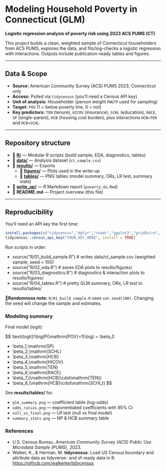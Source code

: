 # Modeling Household Poverty in Connecticut (GLM)

**Logistic regression analysis of poverty risk using 2023 ACS PUMS (CT)**

This project builds a clean, weighted sample of Connecticut householders from ACS PUMS, explores the data, and fits/log-checks a logistic regression with interactions. Outputs include publication-ready tables and figures.

---

## Data & Scope

- **Source:** American Community Survey (ACS) PUMS 2023, Connecticut only  
- **Access:** Pulled via `tidycensus` (you’ll need a Census API key)  
- **Unit of analysis:** Householder (person weight `PWGTP` used for sampling)  
- **Target:** `POV` (1 = below poverty line, 0 = not)  
- **Key predictors:** `TEN` (tenure), `HICOV` (insurance), `SCHL` (education), `RACE`, `SP` (single-parent), `HCB` (housing cost burden), plus interactions `HCB×TEN` and `HCB×SCHL`.

---

## Repository structure

- 📂 **[R/](R/)** — Modular R scripts (build sample, EDA, diagnostics, tables)  
- 📂 **[data/](data/)** — Analysis dataset (`ct_sample.csv`)  
- 📂 **[results/](results/)** — Exports
  - 📂 **[figures/](results/figures/)** — Plots used in the write-up  
  - 📂 **[tables/](results/tables/)** — PNG tables (model summary, ORs, LR test, summary stats)  
- 📂 **[write_up/](write_up/)** — R Markdown report (`poverty_da.Rmd`)  
- 📄 **README.md** — Project overview (this file)

---

## Reproducibility

You’ll need an API key the first time:

```r
install.packages(c("tidycensus","dplyr","readr","ggplot2","gridExtra","GGally","arm","broom","gt","scales"))
tidycensus::census_api_key("YOUR_KEY_HERE", install = TRUE)
```

Run scripts in order:

- source("R/01_build_sample.R")   # writes data/ct_sample.csv (weighted sample; seed = 100)
- source("R/02_eda.R")            # saves EDA plots to results/figures/
- source("R/03_diagnostics.R")    # diagnostics & interaction plots to results/figures/
- source("R/04_tables.R")         # pretty GLM summary, ORs, LR test to results/tables/

**🎲Randomness note:** `R/01_build_sample.R` uses `set.seed(100)`. Changing the seed will change the sample and estimates.

### Modeling summary

Final model (logit):

$$
\text{logit}\!\big(P(\mathrm{POV}=1)\big)
= \beta_0
+ \beta_1\,\mathrm{SP}
+ \beta_2\,\mathrm{SCHL}
+ \beta_3\,\mathrm{HCB}
+ \beta_4\,\mathrm{HICOV}
+ \beta_5\,\mathrm{TEN}
+ \beta_6\,\mathrm{RACE}
+ \beta_7\,(\mathrm{HCB}\cdot\mathrm{TEN})
+ \beta_8\,(\mathrm{HCB}\cdot\mathrm{SCHL})
$$

See **results/tables/** for:
- `glm_summary.png` — coefficient table (log-odds)
- `odds_ratios.png` — exponentiated coefficients with 95% CI
- `null_vs_final.png` — LR test (null vs final model)
- `summary_stats.png` — NP & HCB summary table

### References

- U.S. Census Bureau. *American Community Survey (ACS) Public Use Microdata Sample (PUMS), 2023.*
- Walker, K., & Herman, M. **tidycensus**: Load US Census boundary and attribute data as tidyverse- and sf-ready data in R. <https://github.com/walkerke/tidycensus>


